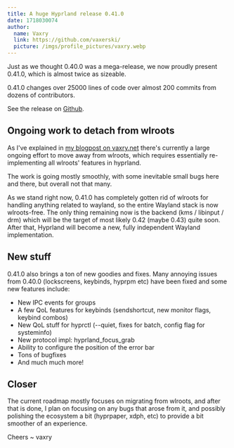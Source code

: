 ```yaml
---
title: A huge Hyprland release 0.41.0
date: 1718030074
author:
  name: Vaxry
  link: https://github.com/vaxerski/
  picture: /imgs/profile_pictures/vaxry.webp
---
```


Just as we thought 0.40.0 was a mega-release, we now proudly present 0.41.0, which is almost twice as sizeable.

0.41.0 changes over 25000 lines of code over almost 200 commits from dozens of contributors.

See the release on [Github](https://github.com/hyprwm/Hyprland/releases/tag/v0.41.0).

## Ongoing work to detach from wlroots

As I've explained in [my blogpost on vaxry.net](https://blog.vaxry.net/articles/2024-wlrootsRewrite) there's currently
a large ongoing effort to move away from wlroots, which requires essentially re-implementing all wlroots' features in hyprland.

The work is going mostly smoothly, with some inevitable small bugs here and there, but overall not that many.

As we stand right now, 0.41.0 has completely gotten rid of wlroots for handling anything related to wayland, so the entire Wayland stack
is now wlroots-free. The only thing remaining now is the backend (kms / libinput / drm) which will be the target of most likely 0.42 (maybe 0.43)
quite soon. After that, Hyprland will become a new, fully independent Wayland implementation.

## New stuff

0.41.0 also brings a ton of new goodies and fixes. Many annoying issues from 0.40.0 (lockscreens, keybinds, hyprpm etc) have been fixed
and some new features include:

- New IPC events for groups
- A few QoL features for keybinds (sendshortcut, new monitor flags, keybind combos)
- New QoL stuff for hyprctl (--quiet, fixes for batch, config flag for systeminfo)
- New protocol impl: hyprland_focus_grab
- Ability to configure the position of the error bar
- Tons of bugfixes
- And much much more!

## Closer

The current roadmap mostly focuses on migrating from wlroots, and after that is done, I plan on focusing on any bugs that arose from it, and possibly polishing the
ecosystem a bit (hyprpaper, xdph, etc) to provide a bit smoother of an experience.

Cheers
~ vaxry
